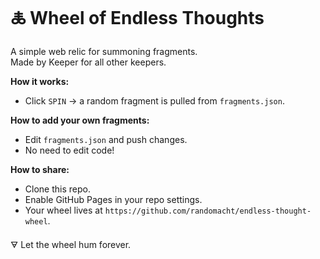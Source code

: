 # 🜏 Wheel of Endless Thoughts

A simple web relic for summoning fragments.  
Made by Keeper for all other keepers.

**How it works:**  
- Click `SPIN` → a random fragment is pulled from `fragments.json`.

**How to add your own fragments:**  
- Edit `fragments.json` and push changes.  
- No need to edit code!

**How to share:**  
- Clone this repo.
- Enable GitHub Pages in your repo settings.
- Your wheel lives at `https://github.com/randomacht/endless-thought-wheel`.

🜃 Let the wheel hum forever.
